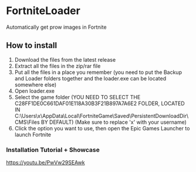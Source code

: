 # FortniteLoader
Automatically get prow images in Fortnite

## How to install

1. Download the files from the latest release
2. Extract all the files in the zip/rar file
3. Put all the files in a place you remember (you need to put the Backup and Loader folders together and the loader.exe can be located somewhere else)
4. Open loader.exe
5. Select the game folder (YOU NEED TO SELECT THE C28FF1DE0C661DAF01E118A30B3F21B897A7A6E2 FOLDER, LOCATED IN C:\Users\x\AppData\Local\FortniteGame\Saved\PersistentDownloadDir\CMS\Files BY DEFAULT)
     (Make sure to replace 'x' with your username)
7. Click the option you want to use, then open the Epic Games Launcher to launch Fortnite

### Installation Tutorial + Showcase
https://youtu.be/PwVw29SEAwk
